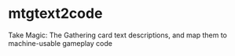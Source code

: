 # mtgtext2code
Take Magic: The Gathering card text descriptions, and map them to machine-usable gameplay code
